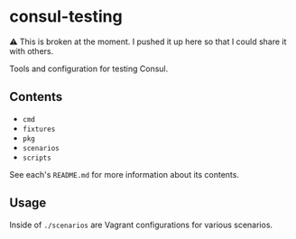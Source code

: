 # consul-testing

:warning: This is broken at the moment. I pushed it up here so that I could share it with others.

Tools and configuration for testing Consul.

## Contents
- `cmd`
- `fixtures`
- `pkg`
- `scenarios`
- `scripts`

See each's `README.md` for more information about its contents. 

## Usage

Inside of `./scenarios` are Vagrant configurations for various scenarios.
